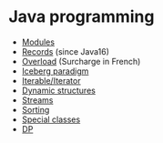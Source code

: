 # Java programming

* [Modules](expert/modules.md)
* [Records](expert/records.md) (since Java16)
* [Overload](beginner/overload.md) (Surcharge in French)
* [Iceberg paradigm](advanced/icerberg.md)
* [Iterable/Iterator](advanced/iterable.md)
* [Dynamic structures](advanced/dynamic.md)
* [Streams](advanced/streams.md)
* [Sorting](advanced/sort.md)
* [Special classes](expert/special-classes.md)
* [DP](tests/dp.md)